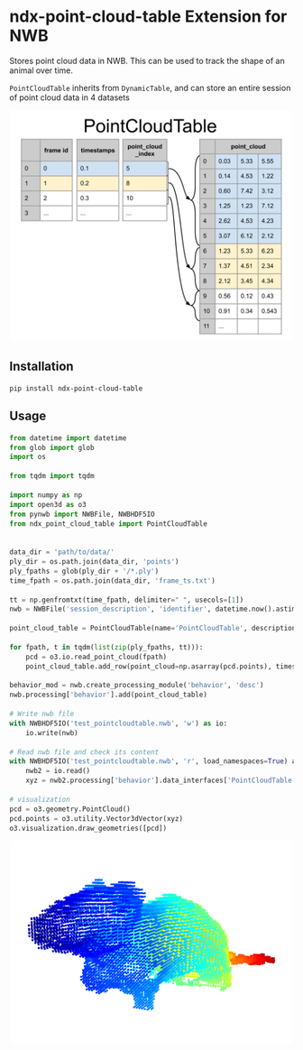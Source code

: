 # ndx-point-cloud-table Extension for NWB

Stores point cloud data in NWB. This can be used to track the shape of an animal over time.

`PointCloudTable` inherits from `DynamicTable`, and can store an entire session of point cloud data in 4 datasets

<p align="center">
<img src="assets/point_cloud_schematic.svg" width="500">
</p>


## Installation

```shell script
pip install ndx-point-cloud-table
```

## Usage

```python
from datetime import datetime
from glob import glob
import os

from tqdm import tqdm

import numpy as np
import open3d as o3
from pynwb import NWBFile, NWBHDF5IO
from ndx_point_cloud_table import PointCloudTable


data_dir = 'path/to/data/'
ply_dir = os.path.join(data_dir, 'points')
ply_fpaths = glob(ply_dir + '/*.ply')
time_fpath = os.path.join(data_dir, 'frame_ts.txt')

tt = np.genfromtxt(time_fpath, delimiter=" ", usecols=[1])
nwb = NWBFile('session_description', 'identifier', datetime.now().astimezone())

point_cloud_table = PointCloudTable(name='PointCloudTable', description='description')

for fpath, t in tqdm(list(zip(ply_fpaths, tt))):
    pcd = o3.io.read_point_cloud(fpath)
    point_cloud_table.add_row(point_cloud=np.asarray(pcd.points), timestamps=t)

behavior_mod = nwb.create_processing_module('behavior', 'desc')
nwb.processing['behavior'].add(point_cloud_table)

# Write nwb file
with NWBHDF5IO('test_pointcloudtable.nwb', 'w') as io:
    io.write(nwb)

# Read nwb file and check its content
with NWBHDF5IO('test_pointcloudtable.nwb', 'r', load_namespaces=True) as io:
    nwb2 = io.read()
    xyz = nwb2.processing['behavior'].data_interfaces['PointCloudTable']['point_cloud'][3]

# visualization
pcd = o3.geometry.PointCloud()
pcd.points = o3.utility.Vector3dVector(xyz)
o3.visualization.draw_geometries([pcd])
```
<p align="center">
<img src="assets/point_cloud_image.png" width="500")
</p>
